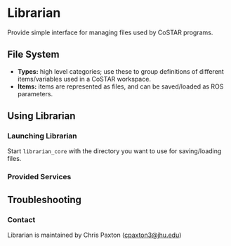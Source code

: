 # Librarian

Provide simple interface for managing files used by CoSTAR programs.

## File System

- **Types:** high level categories; use these to group definitions of different items/variables used in a CoSTAR workspace.
- **Items:** items are represented as files, and can be saved/loaded as ROS parameters.

## Using Librarian

### Launching Librarian

Start `librarian_core` with the directory you want to use for saving/loading files.

### Provided Services

## Troubleshooting

### Contact

Librarian is maintained by Chris Paxton (cpaxton3@jhu.edu)
